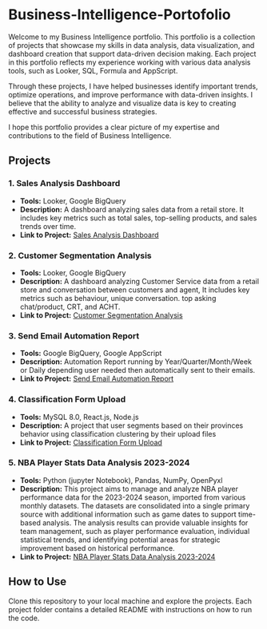 # Business-Intelligence-Portofolio
Welcome to my Business Intelligence portfolio. This portfolio is a collection of projects that showcase my skills in data analysis, data visualization, and dashboard creation that support data-driven decision making. Each project in this portfolio reflects my experience working with various data analysis tools, such as Looker, SQL, Formula and AppScript.

Through these projects, I have helped businesses identify important trends, optimize operations, and improve performance with data-driven insights. I believe that the ability to analyze and visualize data is key to creating effective and successful business strategies.

I hope this portfolio provides a clear picture of my expertise and contributions to the field of Business Intelligence.

## Projects

### 1. Sales Analysis Dashboard
- **Tools:** Looker, Google BigQuery
- **Description:** A dashboard analyzing sales data from a retail store. It includes key metrics such as total sales, top-selling products, and sales trends over time.
- **Link to Project:** [Sales Analysis Dashboard](https://github.com/AliveNata/Business-Intelligence-Portofolio/tree/main/BI%20Portofolio/Sales%20Analysis%20Dashboard)

### 2. Customer Segmentation Analysis
- **Tools:** Looker, Google BigQuery
- **Description:** A dashboard analyzing Customer Service data from a retail store and conversation between customers and agent, It includes key metrics such as behaviour, unique conversation. top asking chat/product, CRT, and ACHT.
- **Link to Project:** [Customer Segmentation Analysis](https://github.com/AliveNata/Business-Intelligence-Portofolio/tree/main/BI%20Portofolio/Customer%20Segmentation%20Analysis/)

### 3. Send Email Automation Report
- **Tools:** Google BigQuery, Google AppScript
- **Description:** Automation Report running by Year/Quarter/Month/Week or Daily depending user needed then automatically sent to their emails.
- **Link to Project:** [Send Email Automation Report](https://github.com/AliveNata/Business-Intelligence-Portofolio/tree/main/BI%20Portofolio/Send%20Email%20Automation%20Report)

### 4. Classification Form Upload
- **Tools:** MySQL 8.0, React.js, Node.js
- **Description:** A project that user segments based on their provinces behavior using classification clustering by their upload files
- **Link to Project:** [Classification Form Upload](https://github.com/AliveNata/Business-Intelligence-Portofolio/tree/main/BI%20Portofolio/Classification%20Form%20Upload)

### 5. NBA Player Stats Data Analysis 2023-2024
- **Tools:** Python (jupyter Notebook), Pandas, NumPy, OpenPyxl
- **Description:** This project aims to manage and analyze NBA player performance data for the 2023-2024 season, imported from various monthly datasets. The datasets are consolidated into a single primary source with additional information such as game dates to support time-based analysis. The analysis results can provide valuable insights for team management, such as player performance evaluation, individual statistical trends, and identifying potential areas for strategic improvement based on historical performance.
- **Link to Project:** [NBA Player Stats Data Analysis 2023-2024](https://github.com/AliveNata/Business-Intelligence-Portofolio/tree/main/BI%20Portofolio/Classification%20Form%20Upload)

## How to Use
Clone this repository to your local machine and explore the projects. Each project folder contains a detailed README with instructions on how to run the code.
